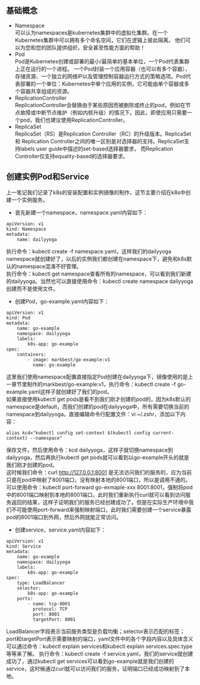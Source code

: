 ## 基础概念
- Namespace  
可以认为namespaces是kubernetes集群中的虚拟化集群。在一个Kubernetes集群中可以拥有多个命名空间，它们在逻辑上彼此隔离。 他们可以为您和您的团队提供组织，安全甚至性能方面的帮助！
- Pod  
Pod是Kubernetes创建或部署的最小/最简单的基本单位，一个Pod代表集群上正在运行的一个进程。
一个Pod封装一个应用容器（也可以有多个容器），存储资源、一个独立的网络IP以及管理控制容器运行方式的策略选项。Pod代表部署的一个单位：Kubernetes中单个应用的实例，它可能由单个容器或多个容器共享组成的资源。
- ReplicationController  
ReplicationController会替换由于某些原因而被删除或终止的pod，例如在节点故障或中断节点维护（例如内核升级）的情况下。因此，即使应用只需要一个pod，我们也建议使用ReplicationController。
- ReplicaSet  
ReplicaSet（RS）是Replication Controller（RC）的升级版本。ReplicaSet 和  Replication Controller之间的唯一区别是对选择器的支持。ReplicaSet支持labels user guide中描述的set-based选择器要求， 而Replication Controller仅支持equality-based的选择器要求。

## 创建实例Pod和Service
上一笔记我们记录了k8s的安装配置和实例镜像的制作，这节主要介绍在k8s中创建一个实例服务。
- 首先新建一个namespace，namespace.yaml内容如下：
```
apiVersion: v1
kind: Namespace
metadata:
    name: dailyyoga
```
执行命令：kubectl create -f namespace.yaml，这样我们的dailyyoga namespace就创建好了，以后的实例我们都创建在namespace下，避免和k8s默认的namespace混淆不好管理。  
执行命令：kubectl get namespace查看所有的namespace，可以看到我们新建的dailyyoga。当然也可以直接使用命令：kubectl create namespace dailyyoga创建而不是使用文件。
- 创建Pod，go-example.yaml内容如下：
```
apiVersion: v1
kind: Pod
metadata:
    name: go-example
    namespace: dailyyoga
    labels:
        k8s-app: go-example
spec:
    containers:
        - image: markbest/go-example:v1
          name: go-example
```
这里我们使用namespace配置直接指定Pod创建在dailyyoga下，镜像使用的是上一章节里制作的markbest/go-example:v1，执行命令：kubectl create -f go-example.yaml这样子就创建好了我们的pod。   
如果直接使用kubectl get pods是看不到我们刚才创建的pod的，因为k8s默认的namespace是default，而我们创建的pod在dailyyoga中，所有需要切换当前的namespace到dailyyoga。直接编辑命令行配置文件：vi ~/.zshr，添加以下内容：
```
alias kcd="kubectl config set-context $(kubectl config current-context) --namespace"
``` 
保存文件，然后使用命令：kcd dailyyoga，这样子就切换namespace到dailyyoga，然后再执行kubectl get pods就可以看到以go-example开头的就是我们刚才创建的pod。  
这时候我们命令：curl http://127.0.0.1:8001 是无法访问我们的服务的，应为当前只是在pod中映射了8001端口，没有映射本地的8001端口，所以是调用不通的。可以使用命令：kubectl port-forward go-exmaple-xxx 8001:8001，强制将pod中的8001端口映射到本地的8001端口，此时我们重新执行curl就可以看到访问服务返回的结果，这样子证明我们的服务已经创建成功了。但是在实际生产环境中我们不可能使用port-forward来强制映射端口，此时我们需要创建一个service暴露pod的8001端口到外网，然后外网就能正常访问。
- 创建service，service.yaml内容如下：
```
apiVersion: v1
kind: Service
metadata:
    name: go-example
    namespace: dailyyoga
    labels:
        k8s-app: go-example
spec:
    type: LoadBalancer
    selector:
        k8s-app: go-example
    ports:
        - name: tcp-8001
          protocol: TCP
          port: 8001
          targetPort: 8001
```
LoadBalancer字段表示当前服务类型是负载均衡；selector表示匹配的标签；port和targetPort表示需要映射的端口，yaml文件中的各个字段内容以及具体含义可以通过命令：kubectl explain services和kubectl explain services.spec.type等等来了解。
执行命令：kubectl create -f service.yaml，我们的service就创建成功了，通过kubectl get services可以看到go-example就是我们创建的service，这时候通过curl就可以访问我们的服务，证明端口已经成功映射到了本地。

